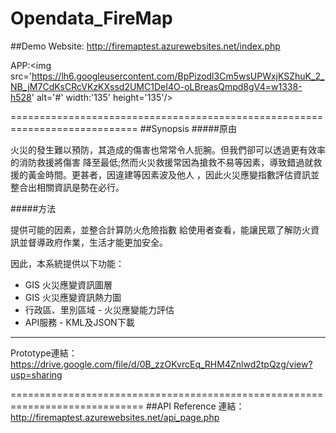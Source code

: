 # Opendata_FireMap

##Demo
Website: http://firemaptest.azurewebsites.net/index.php<br>

APP:<img src='https://lh6.googleusercontent.com/BpPizodl3Cm5wsUPWxjKSZhuK_2_NB_jM7CdKsCRcVKzKXssd2UMC1DeI4O-oLBreasQmpd8gV4=w1338-h528' alt='#' width:'135' height='135'/>

============================================================================
##Synopsis
#####原由

火災的發生難以預防，其造成的傷害也常常令人扼腕。但我們卻可以透過更有效率的消防救援將傷害 降至最低;然而火災救援常因為搶救不易等因素，導致錯過就救援的黃金時間。更甚者，因違建等因素波及他人 ，因此火災應變指數評估資訊並整合出相關資訊是勢在必行。

#####方法

提供可能的因素，並整合計算防火危險指數 給使用者查看，能讓民眾了解防火資訊並督導政府作業，生活才能更加安全。

因此，本系統提供以下功能：

  - GIS 火災應變資訊圖層
  - GIS 火災應變資訊熱力圖
  - 行政區、里別區域 - 火災應變能力評估
  - API服務 - KML及JSON下載

------------------------------------------------------------------------------
Prototype連結：https://drive.google.com/file/d/0B_zzOKvrcEq_RHM4Znlwd2tpQzg/view?usp=sharing

=============================================================================
##API Reference
連結：http://firemaptest.azurewebsites.net/api_page.php






